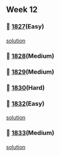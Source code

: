 ## Week 12
####
### 👀 [1827](https://leetcode.com/problemset/all/?search=1827&page=1)(Easy)
####
[solution](https://github.com/KimHunJin/Study-Book/blob/master/algorithm/src/leetcode/LC_1827.ts)
####
### 👀 [1828](https://leetcode.com/problemset/all/?search=1828&page=1)(Medium)
####
####
### 👀 [1829](https://leetcode.com/problemset/all/?search=1829&page=1)(Medium)
####
####
### 👀 [1830](https://leetcode.com/problemset/all/?search=1830&page=1)(Hard)
####
####
### 👀 [1832](https://leetcode.com/problemset/all/?search=1832&page=1)(Easy)
####
[solution](https://github.com/KimHunJin/Study-Book/blob/master/algorithm/src/leetcode/LC_1832.ts)
####
### 👀 [1833](https://leetcode.com/problemset/all/?search=1833&page=1)(Medium)
####
[solution](https://github.com/KimHunJin/Study-Book/blob/master/algorithm/src/leetcode/LC_1833.ts)
####
